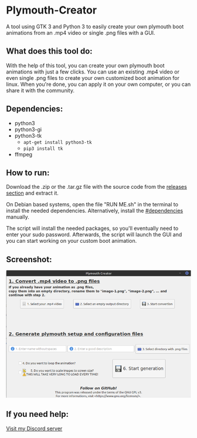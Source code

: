 # Plymouth-Creator
A tool using GTK 3 and Python 3 to easily create your own plymouth boot animations from an .mp4 video or single .png files with a GUI.


## What does this tool do:
With the help of this tool, you can create your own plymouth boot animations with just a few clicks.
You can use an existing .mp4 video or even single .png files to create your own customized boot animation for linux.
When you're done, you can apply it on your own computer, or you can share it with the community.

## Dependencies:
- python3
- python3-gi
- python3-tk
    + `apt-get install python3-tk`
    + `pip3 install tk`
- ffmpeg


## How to run:
Download the .zip or the .tar.gz file with the source code from the [releases section](https://github.com/Techcrafter/Plymouth-Creator/releases) and extract it.

On Debian based systems, open the file "RUN ME.sh" in the terminal to install the needed dependencies. Alternatively, install the [#dependencies](dependencies) manually.

The script will install the needed packages, so you'll eventually need to enter your sudo password.
Afterwards, the script will launch the GUI and you can start working on your custom boot animation.

## Screenshot:
![screenshot1](https://raw.githubusercontent.com/Techcrafter/Plymouth-Creator/master/SCREENSHOTS/screenshot1.png)

## If you need help:
[Visit my Discord server](https://discord.gg/urxKEzf)
